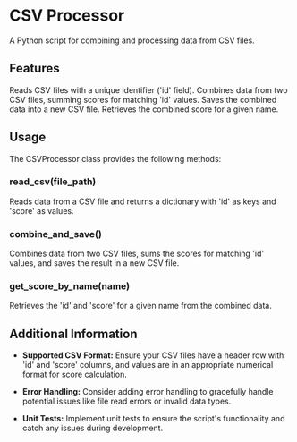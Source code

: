 # CSV Processor

A Python script for combining and processing data from CSV files.

## Features

Reads CSV files with a unique identifier ('id' field).
Combines data from two CSV files, summing scores for matching 'id' values.
Saves the combined data into a new CSV file.
Retrieves the combined score for a given name.
## Usage

The CSVProcessor class provides the following methods:

### read_csv(file_path)

Reads data from a CSV file and returns a dictionary with 'id' as keys and 'score' as values.

### combine_and_save()

Combines data from two CSV files, sums the scores for matching 'id' values, and saves the result in a new CSV file.

### get_score_by_name(name)

Retrieves the 'id' and 'score' for a given name from the combined data.

## Additional Information

- **Supported CSV Format:** Ensure your CSV files have a header row with 'id' and 'score' columns, and values are in an appropriate numerical format for score calculation.

- **Error Handling:** Consider adding error handling to gracefully handle potential issues like file read errors or invalid data types.

- **Unit Tests:** Implement unit tests to ensure the script's functionality and catch any issues during development.

